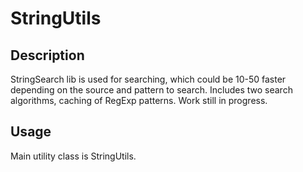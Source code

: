 StringUtils
===========

## Description

StringSearch lib is used for searching, which could be 10-50 faster depending on the source and pattern to search.
Includes two search algorithms, caching of RegExp patterns.
Work still in progress.

## Usage

Main utility class is StringUtils.
